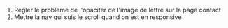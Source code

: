 1. Regler le probleme de l'opaciter de l'image de lettre sur la page contact
2. Mettre la nav qui suis le scroll quand on est en responsive  